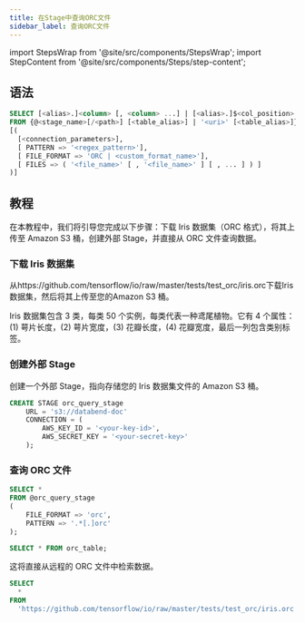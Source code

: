 ```yaml
---
title: 在Stage中查询ORC文件
sidebar_label: 查询ORC文件
---
```


import StepsWrap from '@site/src/components/StepsWrap';
import StepContent from '@site/src/components/Steps/step-content';

## 语法

```sql
SELECT [<alias>.]<column> [, <column> ...] | [<alias>.]$<col_position> [, $<col_position> ...]
FROM {@<stage_name>[/<path>] [<table_alias>] | '<uri>' [<table_alias>]}
[(
  [<connection_parameters>],
  [ PATTERN => '<regex_pattern>'],
  [ FILE_FORMAT => 'ORC | <custom_format_name>'],
  [ FILES => ( '<file_name>' [ , '<file_name>' ] [ , ... ] ) ]
)]
```

## 教程

在本教程中，我们将引导您完成以下步骤：下载 Iris 数据集（ORC 格式），将其上传至 Amazon S3 桶，创建外部 Stage，并直接从 ORC 文件查询数据。

<StepsWrap>
<StepContent number="1">

### 下载 Iris 数据集

从https://github.com/tensorflow/io/raw/master/tests/test_orc/iris.orc下载Iris数据集，然后将其上传至您的Amazon S3 桶。

Iris 数据集包含 3 类，每类 50 个实例，每类代表一种鸢尾植物。它有 4 个属性：(1) 萼片长度，(2) 萼片宽度，(3) 花瓣长度，(4) 花瓣宽度，最后一列包含类别标签。

</StepContent>
<StepContent number="2">

### 创建外部 Stage

创建一个外部 Stage，指向存储您的 Iris 数据集文件的 Amazon S3 桶。

```sql
CREATE STAGE orc_query_stage
    URL = 's3://databend-doc'
    CONNECTION = (
        AWS_KEY_ID = '<your-key-id>',
        AWS_SECRET_KEY = '<your-secret-key>'
    );
```

</StepContent>
<StepContent number="3">

### 查询 ORC 文件

```sql
SELECT *
FROM @orc_query_stage
(
    FILE_FORMAT => 'orc',
    PATTERN => '.*[.]orc'
);
```

```sql
SELECT * FROM orc_table;
```

这将直接从远程的 ORC 文件中检索数据。

```sql
SELECT
  *
FROM
  'https://github.com/tensorflow/io/raw/master/tests/test_orc/iris.orc' (file_format => 'orc');
```

</StepContent>
</StepsWrap>
